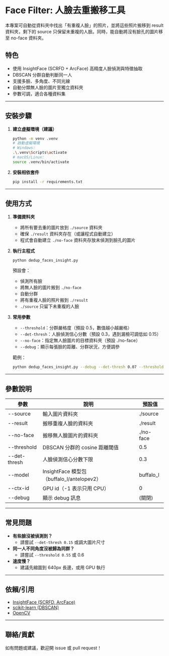 # Face Filter: 人臉去重搬移工具

本專案可自動從資料夾中找出「有重複人臉」的照片，並將這些照片搬移到 result 資料夾，剩下的 source 只保留未重複的人臉。同時，能自動將沒有臉孔的圖片移至 no-face 資料夾。

## 特色
- 使用 InsightFace (SCRFD + ArcFace) 高精度人臉偵測與特徵抽取
- DBSCAN 分群自動判斷同一人
- 支援多臉、多角度、不同光線
- 自動分類無人臉的圖片至獨立資料夾
- 參數可調，適合各種資料集

---

## 安裝步驟

1. **建立虛擬環境（建議）**
   ```bash
   python -m venv .venv
   # 啟動虛擬環境
   # Windows:
   .\.venv\Scripts\activate
   # macOS/Linux:
   source .venv/bin/activate
   ```

2. **安裝相依套件**
   ```bash
   pip install -r requirements.txt
   ```

---

## 使用方式

1. **準備資料夾**
   - 將所有要去重的圖片放到 `./source` 資料夾
   - 確保 `./result` 資料夾存在（或讓程式自動建立）
   - 程式會自動建立 `./no-face` 資料夾存放未偵測到臉孔的圖片

2. **執行主程式**
   ```bash
   python dedup_faces_insight.py
   ```
   預設會：
   - 偵測所有臉
   - 將無人臉的圖片搬到 `./no-face`
   - 自動分群
   - 將有重複人臉的照片搬到 `./result`
   - `./source` 只留下未重複的人臉

3. **常用參數**
   - `--threshold`：分群嚴格度（預設 0.5，數值越小越嚴格）
   - `--det-thresh`：人臉偵測信心分數（預設 0.3，遇到漏檢可調低如 0.15）
   - `--no-face`：指定無人臉圖片的目標資料夾（預設 ./no-face）
   - `--debug`：顯示每張臉的距離、分群狀況，方便調參

   範例：
   ```bash
   python dedup_faces_insight.py --debug --det-thresh 0.07 --threshold 0.5 --no-face ./無臉圖片
   ```

---

## 參數說明
| 參數           | 說明                                 | 預設值      |
|----------------|--------------------------------------|-------------|
| --source       | 輸入圖片資料夾                      | ./source    |
| --result       | 搬移重複人臉的資料夾                | ./result    |
| --no-face      | 搬移無人臉圖片的資料夾              | ./no-face   |
| --threshold    | DBSCAN 分群的 cosine 距離閾值        | 0.5         |
| --det-thresh   | 人臉偵測信心分數下限                | 0.3         |
| --model        | InsightFace 模型包（buffalo_l/antelopev2）| buffalo_l |
| --ctx-id       | GPU id（-1 表示只用 CPU）           | 0           |
| --debug        | 顯示 debug 訊息                      | (關閉)      |

---

## 常見問題
- **有些臉沒被偵測到？**
  - 請嘗試 `--det-thresh 0.15` 或調大圖片尺寸
- **同一人不同角度沒被歸為同群？**
  - 請嘗試 `--threshold 0.55` 或 0.6
- **速度慢？**
  - 建議先縮圖到 640px 長邊，或用 GPU 執行

---

## 依賴/引用
- [InsightFace (SCRFD, ArcFace)](https://github.com/deepinsight/insightface)
- [scikit-learn (DBSCAN)](https://scikit-learn.org/stable/modules/generated/sklearn.cluster.DBSCAN.html)
- [OpenCV](https://opencv.org/)

---

## 聯絡/貢獻
如有問題或建議，歡迎開 issue 或 pull request！ 